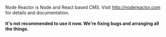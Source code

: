Node Reactor is Node and React based CMS. Visit <a href="https://nodereactor.com">http://nodereactor.com</a> for details and documentation.
<br/>
<br/>
<b>It's not recommended to use it now. We're fixing bugs and arranging all the things.</b>